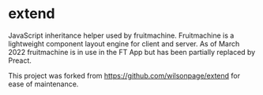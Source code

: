 # extend


JavaScript inheritance helper used by fruitmachine. Fruitmachine is a lightweight component layout engine for client and server. As of March 2022 fruitmachine is in use in the FT App but has been partially replaced by Preact.

This project was forked from https://github.com/wilsonpage/extend for ease of maintenance.
